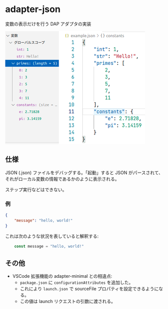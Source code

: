 # adapter-json

変数の表示だけを行う DAP アダプタの実装

![screenshot](./screenshot.png)

## 仕様

JSON (.json) ファイルをデバッグする。「起動」すると JSON がパースされて、それがローカル変数の情報であるかのように表示される。

ステップ実行などはできない。

### 例

```json
{
    "message": "hello, world!"
}
```

これは次のような状況を表していると解釈する:

```js
    const message = "hello, world!"
```

## その他

- VSCode 拡張機能の adapter-minimal との相違点:
    - `package.json` に `configurationAttributes` を追加した。
    - これにより `launch.json` で sourceFile プロパティを設定できるようになる。
    - この値は launch リクエストの引数に渡される。
